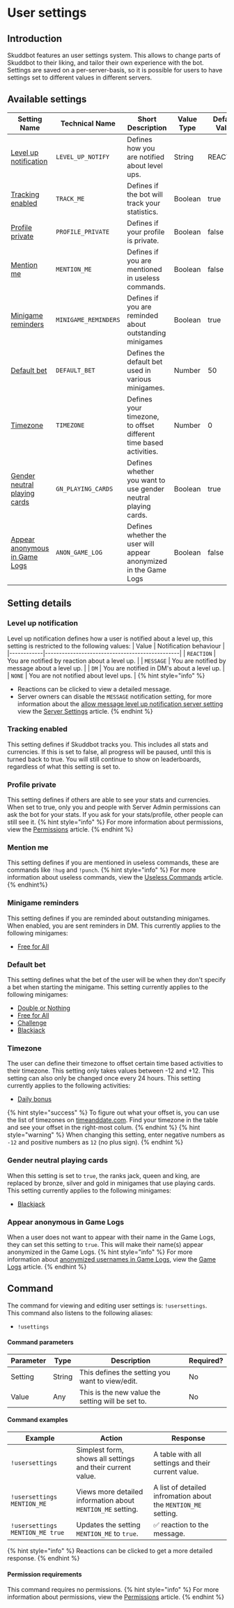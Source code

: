 # User settings

## Introduction
Skuddbot features an user settings system. This allows to change parts of Skuddbot to their liking, and tailor their own experience with the bot.
Settings are saved on a per-server-basis, so it is possible for users to have settings set to different values in different servers.

## Available settings
| Setting Name                                                    | Technical Name       | Short Description                                                 | Value Type | Default Value | Cooldown |
|-----------------------------------------------------------------|----------------------|-------------------------------------------------------------------|------------|---------------|----------|
| [Level up notification](#level-up-notification)                 | `LEVEL_UP_NOTIFY`    | Defines how you are notified about level ups.                     | String     | REACTION      | None     |
| [Tracking enabled](#track-me)                                   | `TRACK_ME`           | Defines if the bot will track your statistics.                    | Boolean    | true          | None     |
| [Profile private](#profile-private)                             | `PROFILE_PRIVATE`    | Defines if your profile is private.                               | Boolean    | false         | None     |
| [Mention me](#mention-me)                                       | `MENTION_ME`         | Defines if you are mentioned in useless commands.                 | Boolean    | false         | None     |
| [Minigame reminders](#minigame-reminders)                       | `MINIGAME_REMINDERS` | Defines if you are reminded about outstanding minigames           | Boolean    | true          | None     |
| [Default bet](#default-bet)                                     | `DEFAULT_BET`        | Defines the default bet used in various minigames.                | Number     | 50            | None     |
| [Timezone](#timezone)                                           | `TIMEZONE`           | Defines your timezone, to offset different time based activities. | Number     | 0             | 24 hours |
| [Gender neutral playing cards](#gender-neutral-playingcards)    | `GN_PLAYING_CARDS`   | Defines whether you want to use gender neutral playing cards.     | Boolean    | true          | None     |
| [Appear anonymous in Game Logs](#appear-anonymous-in-game-logs) | `ANON_GAME_LOG`      | Defines whether the user will appear anonymized in the Game Logs  | Boolean    | false         | None     |

## Setting details
### Level up notification
Level up notification defines how a user is notified about a level up, this setting is restricted to the following values:
| Value      | Notification behaviour                         |
|------------|------------------------------------------------|
| `REACTION` | You are notified by reaction about a level up. |
| `MESSAGE`  | You are notified by message about a level up.  |
| `DM`       | You are notified in DM's about a level up.     |
| `NONE`     | You are not notified about level ups.          |
{% hint style="info" %}
* Reactions can be clicked to view a detailed message.  
* Server owners can disable the `MESSAGE` notification setting, for more information about the [allow message level up notification server setting](/Features/server-settings.md#allow-message-level-up-notification-type) view the [Server Settings](server-settings.md) article.
{% endhint %}

### Tracking enabled
This setting defines if Skuddbot tracks you. This includes all stats and currencies. If this is set to false, all progress will be paused, until this is turned back to true. You will still continue to show on leaderboards, regardless of what this setting is set to.

### Profile private
This setting defines if others are able to see your stats and currencies. When set to true, only you and people with Server Admin permissions can ask the bot for your stats. If you ask for your stats/profile, other people can still see it.
{% hint style="info" %}
For more information about permissions, view the [Permissions](/Systems/permissions.md) article.
{% endhint %}

### Mention me
This setting defines if you are mentioned in useless commands, these are commands like `!hug` and `!punch`.
{% hint style="info" %}
For more information about useless commands, view the [Useless Commands](/Commands/useless-commands.md) article.
{% endhint%}

### Minigame reminders
This setting defines if you are reminded about outstanding minigames. When enabled, you are sent reminders in DM.
This currently applies to the following minigames:
* [Free for All](/Minigames/free-for-all.md)

### Default bet
This setting defines what the bet of the user will be when they don't specify a bet when starting the minigame. This setting currently applies to the following minigames:
* [Double or Nothing](/Minigames/double-or-nothing.md)
* [Free for All](/Minigames/free-for-all.md)
* [Challenge](/Minigames/challenge.md)
* [Blackjack](/Minigames/blackjack.md)

### Timezone
The user can define their timezone to offset certain time based activities to their timezone. This setting only takes values between -12 and +12. This setting can also only be changed once every 24 hours.
This setting currently applies to the following activities:
* [Daily bonus](/Systems/daily-bonus.md)

{% hint style="success" %}
To figure out what your offset is, you can use the list of timezones on [timeanddate.com](https://www.timeanddate.com/time/zones/). Find your timezone in the table and see your offset in the right-most colum.
{% endhint %}
{% hint style="warning" %}
When changing this setting, enter negative numbers as `-12` and positive numbers as `12` (no plus sign).
{% endhint %}

### Gender neutral playing cards
When this setting is set to `true`, the ranks jack, queen and king, are replaced by bronze, silver and gold in minigames that use playing cards.
This setting currently applies to the following minigames:
* [Blackjack](/Minigames/blackjack.md)

### Appear anonymous in Game Logs
When a user does not want to appear with their name in the Game Logs, they can set this setting to `true`. This will make their name(s) appear anonymized in the Game Logs.
{% hint style="info" %}
For more information about [anonymized usernames in Game Logs](/Minigames/game-logs.md#anonymized-usernames), view the [Game Logs](/Minigames/game-logs.md) article.
{% endhint %}

## Command
The command for viewing and editing user settings is: `!usersettings`.   
This command also listens to the following aliases: 
- `!usettings`

#### Command parameters
| Parameter | Type   | Description                                       | Required? |
|-----------|--------|---------------------------------------------------|-----------|
| Setting   | String | This defines the setting you want to view/edit.   | No        |
| Value     | Any    | This is the new value the setting will be set to. | No        |

#### Command examples
| Example                         | Action                                                      | Response                                                       |
|---------------------------------|-------------------------------------------------------------|----------------------------------------------------------------|
| `!usersettings`                 | Simplest form, shows all settings and their current value.  | A table with all settings and their current value.             |
| `!usersettings MENTION_ME`      | Views more detailed information about `MENTION_ME` setting. | A list of detailed infromation about the `MENTION_ME` setting. |
| `!usersettings MENTION_ME true` | Updates the setting `MENTION_ME` to `true`.                 | ✅ reaction to the message.                                     |
{% hint style="info" %}
Reactions can be clicked to get a more detailed response.
{% endhint %}

#### Permission requirements
This command requires no permissions.
{% hint style="info" %}
For more information about permissions, view the [Permissions](/Systems/permissions.md) article.
{% endhint %}
